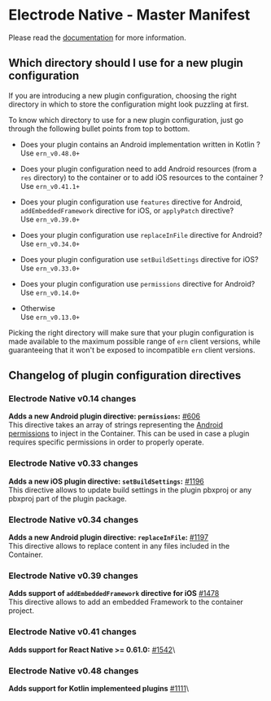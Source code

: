# Electrode Native - Master Manifest

Please read the [documentation][1] for more information.

## Which directory should I use for a new plugin configuration

If you are introducing a new plugin configuration, choosing the right directory
in which to store the configuration might look puzzling at first.

To know which directory to use for a new plugin configuration, just go through
the following bullet points from top to bottom.

- Does your plugin contains an Android implementation written in Kotlin ?\
Use `ern_v0.48.0+`

- Does your plugin configuration need to add Android resources (from a `res` directory) to the container or to add iOS resources to the container ?\
Use `ern_v0.41.1+`

- Does your plugin configuration use `features` directive for Android, `addEmbeddedFramework` directive for iOS, or `applyPatch` directive?\
Use `ern_v0.39.0+`

- Does your plugin configuration use `replaceInFile` directive for Android?\
Use `ern_v0.34.0+`

- Does your plugin configuration use `setBuildSettings` directive for iOS?\
Use `ern_v0.33.0+`

- Does your plugin configuration use `permissions` directive for Android?\
Use `ern_v0.14.0+`

- Otherwise\
Use `ern_v0.13.0+`

Picking the right directory will make sure that your plugin configuration is
made available to the maximum possible range of `ern` client versions, while
guaranteeing that it won't be exposed to incompatible `ern` client versions.

## Changelog of plugin configuration directives

### Electrode Native v0.14 changes

**Adds a new Android plugin directive: `permissions`:** [#606][3]\
This directive takes an array of strings representing the [Android permissions][2]
to inject in the Container. This can be used in case a plugin requires specific
permissions in order to properly operate.

### Electrode Native v0.33 changes

**Adds a new iOS plugin directive: `setBuildSettings`:** [#1196][4]\
This directive allows to update build settings in the plugin pbxproj or any
pbxproj part of the plugin package.

### Electrode Native v0.34 changes

**Adds a new Android plugin directive: `replaceInFile`:** [#1197][5]\
This directive allows to replace content in any files included in the Container.

### Electrode Native v0.39 changes

**Adds support of `addEmbeddedFramework` directive for iOS** [#1478][6]\
This directive allows to add an embedded Framework to the container project.

### Electrode Native v0.41 changes

**Adds support for React Native >= 0.61.0:** [#1542][7]\

### Electrode Native v0.48 changes

**Adds support for Kotlin implementeed plugins** [#1111][8]\

[1]: https://native.electrode.io/reference/index-3
[2]: https://developer.android.com/guide/topics/permissions/overview
[3]: https://github.com/electrode-io/electrode-native/pull/606
[4]: https://github.com/electrode-io/electrode-native/pull/1196
[5]: https://github.com/electrode-io/electrode-native/pull/1197
[6]: https://github.com/electrode-io/electrode-native/pull/1478
[7]: https://github.com/electrode-io/electrode-native/pull/1542
[8]: https://github.com/electrode-io/electrode-native/pull/1111
